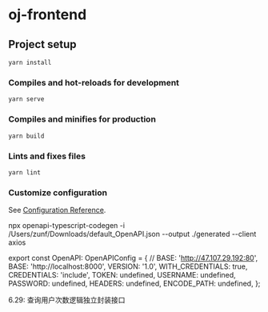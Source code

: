 # oj-frontend

## Project setup

```
yarn install
```

### Compiles and hot-reloads for development

```
yarn serve
```

### Compiles and minifies for production

```
yarn build
```

### Lints and fixes files

```
yarn lint
```

### Customize configuration

See [Configuration Reference](https://cli.vuejs.org/config/).

npx openapi-typescript-codegen -i /Users/zunf/Downloads/default_OpenAPI.json --output ./generated --client axios

export const OpenAPI: OpenAPIConfig = {
// BASE: 'http://47.107.29.192:80',
BASE: 'http://localhost:8000',
VERSION: '1.0',
WITH_CREDENTIALS: true,
CREDENTIALS: 'include',
TOKEN: undefined,
USERNAME: undefined,
PASSWORD: undefined,
HEADERS: undefined,
ENCODE_PATH: undefined,
};

6.29:
查询用户次数逻辑独立封装接口
